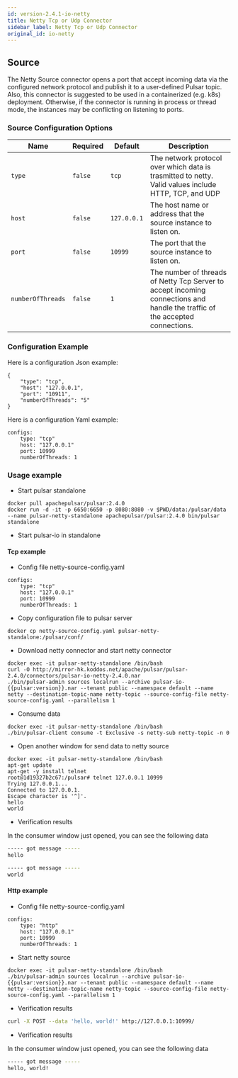 ```yaml
---
id: version-2.4.1-io-netty
title: Netty Tcp or Udp Connector
sidebar_label: Netty Tcp or Udp Connector
original_id: io-netty
---
```


## Source

The Netty Source connector opens a port that accept incoming data via the configured network protocol and publish it to a user-defined Pulsar topic.
Also, this connector is suggested to be used in a containerized (e.g. k8s) deployment.
Otherwise, if the connector is running in process or thread mode, the instances may be conflicting on listening to ports.

### Source Configuration Options

| Name | Required | Default | Description |
|------|----------|---------|-------------|
| `type` | `false` | `tcp` | The network protocol over which data is trasmitted to netty. Valid values include HTTP, TCP, and UDP |
| `host` | `false` | `127.0.0.1` | The host name or address that the source instance to listen on. |
| `port` | `false` | `10999` | The port that the source instance to listen on. |
| `numberOfThreads` | `false` | `1` | The number of threads of Netty Tcp Server to accept incoming connections and handle the traffic of the accepted connections. |


### Configuration Example

Here is a configuration Json example:

```$json
{
    "type": "tcp",
    "host": "127.0.0.1",
    "port": "10911",
    "numberOfThreads": "5"
}
```
Here is a configuration Yaml example:

```$yaml
configs:
    type: "tcp"
    host: "127.0.0.1"
    port: 10999
    numberOfThreads: 1
```

### Usage example


- Start pulsar standalone

```$bash
docker pull apachepulsar/pulsar:2.4.0
docker run -d -it -p 6650:6650 -p 8080:8080 -v $PWD/data:/pulsar/data --name pulsar-netty-standalone apachepulsar/pulsar:2.4.0 bin/pulsar standalone
```

- Start pulsar-io in standalone

#### Tcp example

- Config file netty-source-config.yaml

```$yaml
configs:
    type: "tcp"
    host: "127.0.0.1"
    port: 10999
    numberOfThreads: 1
```

- Copy configuration file to pulsar server

```$bash
docker cp netty-source-config.yaml pulsar-netty-standalone:/pulsar/conf/
```

- Download netty connector and start netty connector

```$bash
docker exec -it pulsar-netty-standalone /bin/bash
curl -O http://mirror-hk.koddos.net/apache/pulsar/pulsar-2.4.0/connectors/pulsar-io-netty-2.4.0.nar
./bin/pulsar-admin sources localrun --archive pulsar-io-{{pulsar:version}}.nar --tenant public --namespace default --name netty --destination-topic-name netty-topic --source-config-file netty-source-config.yaml --parallelism 1
```

- Consume data 

```$bash
docker exec -it pulsar-netty-standalone /bin/bash
./bin/pulsar-client consume -t Exclusive -s netty-sub netty-topic -n 0
```

- Open another window for send data to netty source

```$bash
docker exec -it pulsar-netty-standalone /bin/bash
apt-get update
apt-get -y install telnet
root@1d19327b2c67:/pulsar# telnet 127.0.0.1 10999
Trying 127.0.0.1...
Connected to 127.0.0.1.
Escape character is '^]'.
hello
world
```

- Verification results

In the consumer window just opened, you can see the following data

```bash
----- got message -----
hello

----- got message -----
world
```

#### Http example

- Config file netty-source-config.yaml

```$yaml
configs:
    type: "http"
    host: "127.0.0.1"
    port: 10999
    numberOfThreads: 1
```
- Start netty source

```$bash
docker exec -it pulsar-netty-standalone /bin/bash
./bin/pulsar-admin sources localrun --archive pulsar-io-{{pulsar:version}}.nar --tenant public --namespace default --name netty --destination-topic-name netty-topic --source-config-file netty-source-config.yaml --parallelism 1
```

- Verification results

```bash
curl -X POST --data 'hello, world!' http://127.0.0.1:10999/
```

- Verification results

In the consumer window just opened, you can see the following data

```bash
----- got message -----
hello, world!
```
